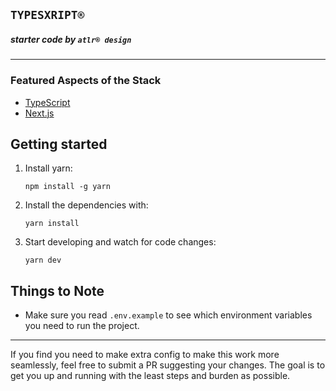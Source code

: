 ## `TYPESXRIPT®`

##### starter code by `atlr® design`

<hr />

### Featured Aspects of the Stack

- [TypeScript](https://www.typescriptlang.org/)
- [Next.js](https://nextjs.org/)

## Getting started

1. Install yarn:

   ```
   npm install -g yarn
   ```

2. Install the dependencies with:

   ```
   yarn install
   ```

3. Start developing and watch for code changes:

   ```
   yarn dev
   ```

## Things to Note

- Make sure you read `.env.example` to see which environment variables you need to run the project.

---

If you find you need to make extra config to make this work more seamlessly, feel free to submit a PR suggesting your changes. The goal is to get you up and running with the least steps and burden as possible.

